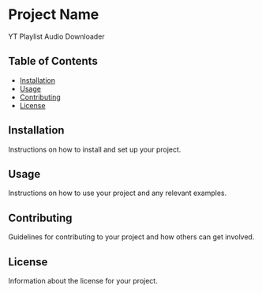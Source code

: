 # Project Name

YT Playlist Audio Downloader

## Table of Contents

- [Installation](#installation)
- [Usage](#usage)
- [Contributing](#contributing)
- [License](#license)

## Installation

Instructions on how to install and set up your project.

## Usage

Instructions on how to use your project and any relevant examples.

## Contributing

Guidelines for contributing to your project and how others can get involved.

## License

Information about the license for your project.
